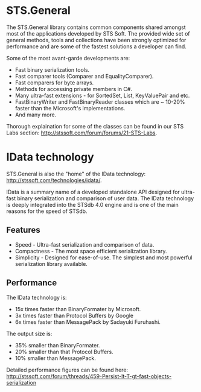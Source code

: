 # STS.General

The STS.General library contains common components shared amongst most of the applications developed by STS Soft.
The provided wide set of general methods, tools and collections have been strongly optimized for performance and are some of the fastest solutions a developer can find.

Some of the most avant-garde developments are:

* Fast binary serialization tools.
* Fast comparer tools (Comparer and EqualityComparer).
* Fast comparers for byte arrays.
* Methods for accessing private members in C#.
* Many ultra-fast extensions - for SortedSet<T>, List<T>, KeyValuePair<T> and etc.
* FastBinaryWriter and FastBinaryReader classes which are ~ 10-20% faster than the Microsoft's implementations.
* And many more.

Thorough explaination for some of the classes can be found in our STS Labs section: http://stssoft.com/forum/forums/21-STS-Labs.

# IData technology

STS.General is also the "home" of the IData technology: http://stssoft.com/technologies/idata/.

IData is a summary name of a developed standalone API designed for ultra-fast binary serialization and comparison of user data. The IData technology is deeply integrated into the STSdb 4.0 engine and is one of the main reasons for the speed of STSdb.

## Features

* Speed - Ultra-fast serialization and comparison of data.
* Compactness - The most space efficient serialization library.
* Simplicity - Designed for ease-of-use. The simplest and most powerful serialization library available.

## Performance

The IData technology is:

* 15х times faster than BinaryFormater by Microsoft.
* 3x times faster than Protocol Buffers by Google
* 6x times faster than MessagePack by Sadayuki Furuhashi. 
 
The output size is:

* 35% smaller than BinaryFormater.
* 20% smaller than that Protocol Buffers.
* 10% smaller than MessagePack.

Detailed performance figures can be found here: http://stssoft.com/forum/threads/459-Persist-lt-T-gt-fast-objects-serialization
